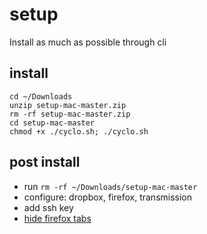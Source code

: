 # setup
Install as much as possible through cli

## install
```
cd ~/Downloads
unzip setup-mac-master.zip
rm -rf setup-mac-master.zip
cd setup-mac-master
chmod +x ./cyclo.sh; ./cyclo.sh
```

## post install
- run `rm -rf ~/Downloads/setup-mac-master`
- configure: dropbox, firefox, transmission
- add ssh key
- [hide firefox tabs](https://superuser.com/questions/1268732/how-to-hide-tab-bar-tabstrip-in-firefox-57-quantum)
